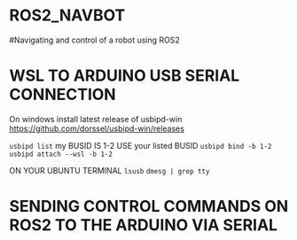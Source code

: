 # ROS2_NAVBOT
#Navigating and control of a robot using ROS2

# WSL TO ARDUINO USB SERIAL CONNECTION
On windows install latest release of usbipd-win https://github.com/dorssel/usbipd-win/releases

```usbipd list```
my BUSID IS 1-2 USE your listed BUSID
```usbipd bind -b 1-2 ```
```usbipd attach --wsl -b 1-2 ```

ON YOUR UBUNTU TERMINAL
```lsusb```
```dmesg | grep tty```


# SENDING CONTROL COMMANDS ON ROS2 TO THE ARDUINO VIA SERIAL


